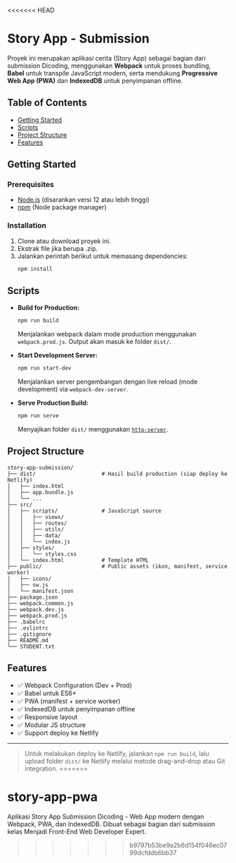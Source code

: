<<<<<<< HEAD
# Story App - Submission

Proyek ini merupakan aplikasi cerita (Story App) sebagai bagian dari submission Dicoding, menggunakan **Webpack** untuk proses bundling, **Babel** untuk transpile JavaScript modern, serta mendukung **Progressive Web App (PWA)** dan **IndexedDB** untuk penyimpanan offline.

## Table of Contents

- [Getting Started](#getting-started)
- [Scripts](#scripts)
- [Project Structure](#project-structure)
- [Features](#features)

## Getting Started

### Prerequisites

- [Node.js](https://nodejs.org/) (disarankan versi 12 atau lebih tinggi)
- [npm](https://www.npmjs.com/) (Node package manager)

### Installation

1. Clone atau download proyek ini.
2. Ekstrak file jika berupa .zip.
3. Jalankan perintah berikut untuk memasang dependencies:
   ```bash
   npm install
   ```

## Scripts

- **Build for Production:**
  ```bash
  npm run build
  ```
  Menjalankan webpack dalam mode production menggunakan `webpack.prod.js`. Output akan masuk ke folder `dist/`.

- **Start Development Server:**
  ```bash
  npm run start-dev
  ```
  Menjalankan server pengembangan dengan live reload (mode development) via `webpack-dev-server`.

- **Serve Production Build:**
  ```bash
  npm run serve
  ```
  Menyajikan folder `dist/` menggunakan [`http-server`](https://www.npmjs.com/package/http-server).

## Project Structure

```text
story-app-submission/
├── dist/                     # Hasil build production (siap deploy ke Netlify)
│   ├── index.html
│   ├── app.bundle.js
│   └── ...
├── src/
│   ├── scripts/              # JavaScript source
│   │   ├── views/
│   │   ├── routes/
│   │   ├── utils/
│   │   ├── data/
│   │   └── index.js
│   ├── styles/
│   │   └── styles.css
│   └── index.html            # Template HTML
├── public/                   # Public assets (ikon, manifest, service worker)
│   ├── icons/
│   ├── sw.js
│   └── manifest.json
├── package.json
├── webpack.common.js
├── webpack.dev.js
├── webpack.prod.js
├── .babelrc
├── .eslintrc
├── .gitignore
├── README.md
└── STUDENT.txt
```

## Features

- ✅ Webpack Configuration (Dev + Prod)
- ✅ Babel untuk ES6+
- ✅ PWA (manifest + service worker)
- ✅ IndexedDB untuk penyimpanan offline
- ✅ Responsive layout
- ✅ Modular JS structure
- ✅ Support deploy ke Netlify

---

> Untuk melakukan deploy ke Netlify, jalankan `npm run build`, lalu upload folder `dist/` ke Netlify melalui metode drag-and-drop atau Git integration.
=======
# story-app-pwa
Aplikasi Story App Submission Dicoding - Web App modern dengan Webpack, PWA, dan IndexedDB. Dibuat sebagai bagian dari submission kelas Menjadi Front-End Web Developer Expert.
>>>>>>> b9797b53be9a2b6d154f046ec0799dcfddb6bb37
